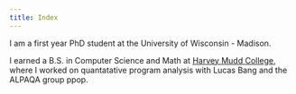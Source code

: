 ```yaml
---
title: Index
---
```

I am a first year PhD student at the University of Wisconsin - Madison.

I earned a B.S. in Computer Science and Math at [Harvey Mudd College](https://www.hmc.edu), where
I worked on quantatative program analysis with Lucas Bang and the ALPAQA group ppop.